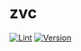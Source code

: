 # zvc

[![Lint](https://github.com/ash84-io/zvc/actions/workflows/lint.yml/badge.svg)](https://github.com/ash84-io/zvc/actions/workflows/lint.yml)
[![Version](https://img.shields.io/badge/version-0.1.0-blue.svg)](https://github.com/ash84/zv)



